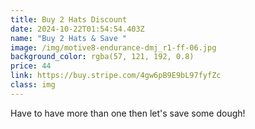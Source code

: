 ```yaml
---
title: Buy 2 Hats Discount
date: 2024-10-22T01:54:54.403Z
name: "Buy 2 Hats & Save "
image: /img/motive8-endurance-dmj_r1-ff-06.jpg
background_color: rgba(57, 121, 192, 0.8)
price: 44
link: https://buy.stripe.com/4gw6pB9E9bL97fyfZc
class: img
---
```

Have to have more than one then let's save some dough!